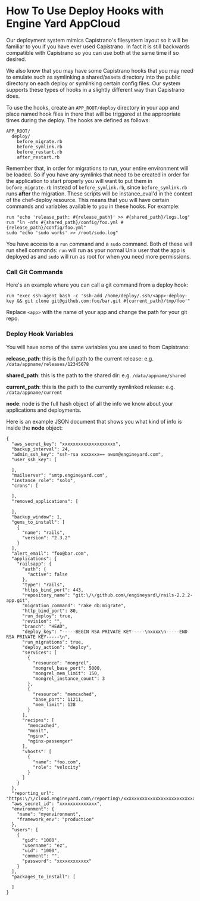 # How To Use Deploy Hooks with Engine Yard AppCloud

Our deployment system mimics Capistrano's filesystem layout so it will be familiar to you if you have ever used Capistrano. In fact it is still backwards compatible with Capistrano so you can use both at the same time if so desired.

We also know that you may have some Capistrano hooks that you may need to emulate such as symlinking a shared/assets directory into the public directory on each deploy or symlinking certain config files. Our system supports these types of hooks in a slightly different way than Capistrano does.

To use the hooks, create an `APP_ROOT/deploy` directory in your app and place named hook files in there that will be triggered at the appropriate times during the deploy. The hooks are defined as follows:

    APP_ROOT/
      deploy/
        before_migrate.rb
        before_symlink.rb
        before_restart.rb
        after_restart.rb

Remember that, in order for migrations to run, your entire environment will be loaded. So if you have any symlinks that need to be created in order for the application to start properly you will want to put them in `before_migrate.rb` instead of `before_symlink.rb`, since `before_symlink.rb` runs **after** the migration. These scripts will be instance_eval'd in the context of the chef-deploy resource. This means that you will have certain commands and variables available to you in these hooks. For example:

    run "echo 'release_path: #{release_path}' >> #{shared_path}/logs.log"
    run "ln -nfs #{shared_path}/config/foo.yml #{release_path}/config/foo.yml"
    sudo "echo 'sudo works' >> /root/sudo.log"

You have access to a `run` command and a `sudo` command. Both of these will run shell commands: `run` will run as your normal Unix user that the app is deployed as and `sudo` will run as root for when you need more permissions.

### Call Git Commands

Here's an example where you can call a git command from a deploy hook:

    run "exec ssh-agent bash -c 'ssh-add /home/deploy/.ssh/<app>-deploy-key && git clone git@github.com:foo/bar.git #{current_path}/tmp/foo'"

Replace `<app>` with the name of your app and change the path for your git repo.

### Deploy Hook Variables

You will have some of the same variables you are used to from Capistrano:

**release_path**: this is the full path to the current release: e.g. `/data/appname/releases/12345678`

**shared_path**: this is the path to the shared dir: e.g. `/data/appname/shared`

**current_path**: this is the path to the currently symlinked release: e.g. `/data/appname/current`

**node**:  node is the full hash object of all the info we know about your applications and deployments.

Here is an example JSON document that shows you what kind of info is inside the **node** object:

    {
      "aws_secret_key": "xxxxxxxxxxxxxxxxxxxx",
      "backup_interval": 24,
      "admin_ssh_key": "ssh-rsa xxxxxxx== awsm@engineyard.com",
      "user_ssh_key": [
    
      ],
      "mailserver": "smtp.engineyard.com",
      "instance_role": "solo",
      "crons": [
    
      ],
      "removed_applications": [
    
      ],
      "backup_window": 1,
      "gems_to_install": [
        {
          "name": "rails",
          "version": "2.3.2"
        }
      ],
      "alert_email": "foo@bar.com",
      "applications": {
        "railsapp": {
          "auth": {
            "active": false
          },
          "type": "rails",
          "https_bind_port": 443,
          "repository_name": "git:\/\/github.com\/engineyard\/rails-2.2.2-app.git",
          "migration_command": "rake db:migrate",
          "http_bind_port": 80,
          "run_deploy": true,
          "revision": "",
          "branch": "HEAD",
          "deploy_key": "-----BEGIN RSA PRIVATE KEY-----\nxxxx\n-----END RSA PRIVATE KEY-----\n",
          "run_migrations": true,
          "deploy_action": "deploy",
          "services": [
            {
              "resource": "mongrel",
              "mongrel_base_port": 5000,
              "mongrel_mem_limit": 150,
              "mongrel_instance_count": 3
            },
            {
              "resource": "memcached",
              "base_port": 11211,
              "mem_limit": 128
            }
          ],
          "recipes": [
            "memcached",
            "monit",
            "nginx",
            "nginx-passenger"
          ],
          "vhosts": [
            {
              "name": "foo.com",
              "role": "velocity"
            }
          ]
        }
      },
      "reporting_url": "https:\/\/cloud.engineyard.com\/reporting\/xxxxxxxxxxxxxxxxxxxxxxxxxxxxxxxxx",
      "aws_secret_id": "xxxxxxxxxxxxxx",
      "environment": {
        "name": "myenvironment",
        "framework_env": "production"
      },
      "users": [
        {
          "gid": "1000",
          "username": "ez",
          "uid": "1000",
          "comment": "",
          "password": "xxxxxxxxxxxx"
        }
      ],
      "packages_to_install": [
    
      ]
    }
